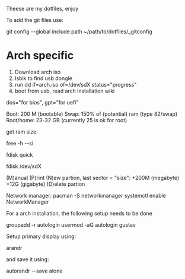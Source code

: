 Theese are my dotfiles, enjoy

To add the git files use:

  git config --global include.path ~/path/to/dotfiles/_gitconfig

# Arch specific

1. Download arch iso
2. lsblk to find usb dongle
3. run dd if=arch.iso of=/dev/sdX status="progress"
4. boot from usb, read arch installation wiki

dos="for bios", gpt="for uefi"

Boot: 200 M (bootable)
Swap: 150% of (potential) ram (type 82/swap)
Root/home: 23-32 GB (currently 25 is ok for root)

get ram size:

  free -h --si

fdisk quick

fdisk /dev/sdX

(M)anual
(P)rint
(N)ew partion, last sector = "size": +200M (megabyte) +12G (gigabyte)
(D)elete partion

Network manager: pacman -S networkmanager
systemctl enable NetworkManager

For a arch installation, the following setup needs to be done

  groupadd -r autologin
  usermod -aG autologin gustav

Setup primary display using:

  arandr

and save it using:

  autorandr --save alone

